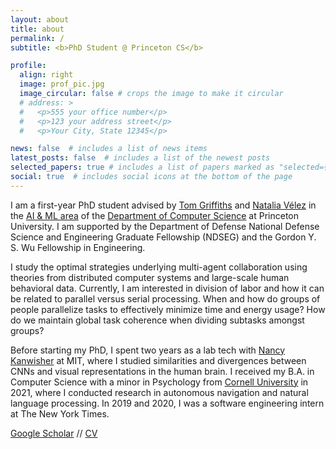 ```yaml
---
layout: about
title: about
permalink: /
subtitle: <b>PhD Student @ Princeton CS</b>

profile:
  align: right
  image: prof_pic.jpg
  image_circular: false # crops the image to make it circular
  # address: >
  #   <p>555 your office number</p>
  #   <p>123 your address street</p>
  #   <p>Your City, State 12345</p>

news: false  # includes a list of news items
latest_posts: false  # includes a list of the newest posts
selected_papers: true # includes a list of papers marked as "selected={true}"
social: true  # includes social icons at the bottom of the page
---
```


I am a first-year PhD student advised by <a href="https://cocosci.princeton.edu/index.php" target="_blank">Tom Griffiths</a> and <a href="https://nataliavelez.org/" target="_blank">Natalia Vélez</a> in the <a href="https://aiml.cs.princeton.edu/" target="_blank">AI & ML area</a> of the <a href="https://www.cs.princeton.edu/" target="_blank">Department of Computer Science</a> at Princeton University. I am supported by the Department of Defense National Defense Science and Engineering Graduate Fellowship (NDSEG) and the Gordon Y. S. Wu Fellowship in Engineering.

I study the optimal strategies underlying multi-agent collaboration using theories from distributed computer systems and large-scale human behavioral data. Currently, I am interested in division of labor and how it can be related to parallel versus serial processing. When and how do groups of people parallelize tasks to effectively minimize time and energy usage? How do we maintain global task coherence when dividing subtasks amongst groups?

Before starting my PhD, I spent two years as a lab tech with <a href="https://web.mit.edu/bcs/nklab/index.shtml" target="_blank">Nancy Kanwisher</a> at MIT, where I studied similarities and divergences between CNNs and visual representations in the human brain. I received my B.A. in Computer Science with a minor in Psychology from <a href="https://as.cornell.edu/" target="_blank">Cornell University</a> in 2021, where I conducted research in autonomous navigation and natural language processing. In 2019 and 2020, I was a software engineering intern at The New York Times. 

<a href="https://scholar.google.com/citations?hl=en&user=jhdQGeUAAAAJ" target="_blank">Google Scholar</a> // <a href="https://docs.google.com/document/d/1Y9JUzUlbUicyHbFhpkmd3YkJkptnVIExOXfTXTfao-I/edit?usp=sharing" target="_blank">CV</a>